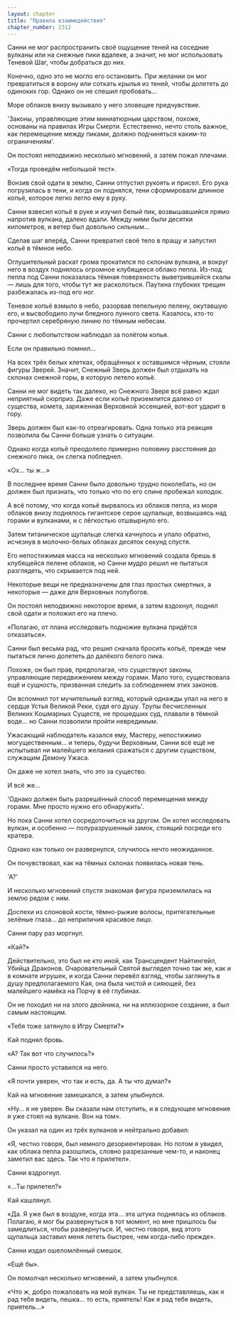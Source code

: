 ```yaml
---
layout: chapter
title: "Правила взаимодействия"
chapter_number: 2312
---
```




Санни не мог распространить своё ощущение теней на соседние вулканы или на снежные пики вдалеке, а значит, не мог использовать Теневой Шаг, чтобы добраться до них.

Конечно, одно это не могло его остановить. При желании он мог превратиться в ворону или соткать крылья из теней, чтобы долететь до одиноких гор. Однако он не спешил пробовать…

Море облаков внизу вызывало у него зловещее предчувствие.

'Законы, управляющие этим миниатюрным царством, похоже, основаны на правилах Игры Смерти. Естественно, нечто столь важное, как перемещение между пиками, должно подчиняться каким-то ограничениям'.

Он постоял неподвижно несколько мгновений, а затем пожал плечами.

«Тогда проведём небольшой тест».

Вонзив свой одати в землю, Санни отпустил рукоять и присел. Его рука погрузилась в тени, и когда он поднялся, тени сформировали длинное копьё, которое легко легло ему в руку.

Санни взвесил копьё в руке и изучил белый пик, возвышавшийся прямо напротив вулкана, далеко вдали. Между ними были десятки километров, и ветер был довольно сильным…

Сделав шаг вперёд, Санни превратил своё тело в пращу и запустил копьё в тёмное небо.

Оглушительный раскат грома прокатился по склонам вулкана, и вокруг него в воздух поднялось огромное клубящееся облако пепла. Из-под пепла под Санни показалась тёмная поверхность выветрившейся скалы — лишь для того, чтобы тут же расколоться. Паутина глубоких трещин разбежалась из-под его ног.

Теневое копьё взмыло в небо, разорвав пепельную пелену, окутавшую его, и высвободило лучи бледного лунного света. Казалось, кто-то прочертил серебряную линию по тёмным небесам.

Санни с любопытством наблюдал за полётом копья.

Если он правильно помнил…

На всех трёх белых клетках, обращённых к оставшимся чёрным, стояли фигуры Зверей. Значит, Снежный Зверь должен был отдыхать на склонах снежной горы, в которую летело копьё.

Санни не мог видеть так далеко, но Снежного Зверя всё равно ждал неприятный сюрприз. Даже если копьё приземлится далеко от существа, комета, заряженная Верховной эссенцией, вот-вот ударит в гору.

Зверь должен был как-то отреагировать. Одна только эта реакция позволила бы Санни больше узнать о ситуации.

Однако когда копьё преодолело примерно половину расстояния до снежного пика, он слегка побледнел.

«Ох… ты ж…»

В последнее время Санни было довольно трудно поколебать, но он должен был признать, что только что по его спине пробежал холодок.

А всё потому, что когда копьё вырвалось из облаков пепла, из моря облаков внизу поднялось гигантское серое щупальце, возвышаясь над горами и вулканами, и с лёгкостью отшвырнуло его.

Затем титаническое щупальце слегка качнулось и упало обратно, исчезнув в молочно-белых облаках десяток секунд спустя.

Его непостижимая масса на несколько мгновений создала брешь в клубящейся пелене облаков, но Санни мудро решил не пытаться разглядеть, что скрывается под ней.

Некоторые вещи не предназначены для глаз простых смертных, а некоторые — даже для Верховных полубогов.

Он постоял неподвижно некоторое время, а затем вздохнул, поднял свой одати и положил его на плечо.

«Полагаю, от плана исследовать подножие вулкана придётся отказаться».

Санни был весьма рад, что решил сначала бросить копьё, прежде чем пытаться лично долететь до далёкого белого пика.

Похоже, он был прав, предполагая, что существуют законы, управляющие передвижением между горами. Мало того, существовала ещё и сущность, призванная следить за соблюдением этих законов.

Он вспомнил тот мучительный взгляд, который однажды упал на него в сердце Устья Великой Реки, судя его душу. Трупы бесчисленных Великих Кошмарных Существ, не прошедших суд, плавали в тёмной воде… но Санни позволили пройти невредимым.

Ужасающий наблюдатель казался ему, Мастеру, непостижимо могущественным… и теперь, будучи Верховным, Санни всё ещё не испытывал ни малейшего желания сражаться с другим существом, служащим Демону Ужаса.

Он даже не хотел знать, что это за существо.

И всё же…

'Однако должен быть разрешённый способ перемещения между горами. Мне просто нужно его обнаружить'.

Но пока Санни хотел сосредоточиться на другом. Он хотел исследовать вулкан, и особенно — полуразрушенный замок, стоящий посреди его кратера.

Однако как только он развернулся, случилось нечто неожиданное.

Он почувствовал, как на тёмных склонах появилась новая тень.

'А?'

И несколько мгновений спустя знакомая фигура приземлилась на землю рядом с ним.

Доспехи из слоновой кости, тёмно-рыжие волосы, притягательные зелёные глаза… до неприличия красивое лицо.

Санни пару раз моргнул.

«Кай?»

Действительно, это был не кто иной, как Трансцендент Найтингейл, Убийца Драконов. Очаровательный Святой выглядел точно так же, как и в комнате игрушек, и когда Санни перевёл взгляд, чтобы заглянуть в душу предполагаемого Кая, она была чистой и сияющей, без малейшего намёка на Порчу в её глубинах.

Он не походил ни на злого двойника, ни на иллюзорное создание, а был самым настоящим.

«Тебя тоже затянуло в Игру Смерти?»

Кай поднял бровь.

«А? Так вот что случилось?»

Санни просто уставился на него.

«Я почти уверен, что так и есть, да. А ты что думал?»

Кай на мгновение замешкался, а затем улыбнулся.

«Ну… я не уверен. Вы сказали нам отступить, и в следующее мгновение я уже стоял на вулкане. Вон на том».

Он указал на один из трёх вулканов и нейтрально добавил:

«Я, честно говоря, был немного дезориентирован. Но потом я увидел, как облака пепла разошлись, словно разрезанные чем-то, и наконец заметил вас здесь. Так что я прилетел».

Санни вздрогнул.

«…Ты прилетел?»

Кай кашлянул.

«Да. Я уже был в воздухе, когда эта… эта штука поднялась из облаков. Полагаю, я мог бы развернуться в тот момент, но мне пришлось бы замедлиться, чтобы развернуться. И, честно говоря, вид этого щупальца заставил меня лететь быстрее, чем когда-либо прежде».

Санни издал ошеломлённый смешок.

«Ещё бы».

Он помолчал несколько мгновений, а затем улыбнулся.

«Что ж, добро пожаловать на мой вулкан. Ты не представляешь, как я рад тебя видеть, пешка… то есть, приятель! Как я рад тебя видеть, приятель…»

